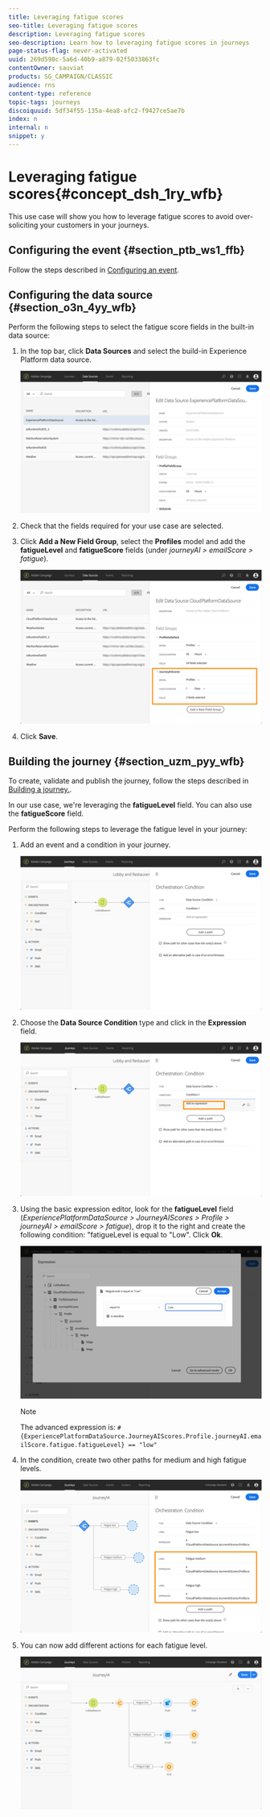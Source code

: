 ```yaml
---
title: Leveraging fatigue scores
seo-title: Leveraging fatigue scores
description: Leveraging fatigue scores
seo-description: Learn how to leveraging fatigue scores in journeys
page-status-flag: never-activated
uuid: 269d590c-5a6d-40b9-a879-02f5033863fc
contentOwner: sauviat
products: SG_CAMPAIGN/CLASSIC
audience: rns
content-type: reference
topic-tags: journeys
discoiquuid: 5df34f55-135a-4ea8-afc2-f9427ce5ae7b
index: n
internal: n
snippet: y
---
```


# Leveraging fatigue scores{#concept_dsh_1ry_wfb}

This use case will show you how to leverage fatigue scores to avoid over-soliciting your customers in your journeys.

## Configuring the event {#section_ptb_ws1_ffb}

Follow the steps described in [Configuring an event](event.md#concept_gfj_fqt_52b).

## Configuring the data source {#section_o3n_4yy_wfb}

Perform the following steps to select the fatigue score fields in the built-in data source:

1. In the top bar, click **Data Sources** and select the build-in Experience Platform data source.

    ![](../assets/journey23.png)

1. Check that the fields required for your use case are selected.
1. Click **Add a New Field Group**, select the **Profiles** model and add the **fatigueLevel** and **fatigueScore** fields (under _journeyAI > emailScore > fatigue_).

    ![](../assets/journeyuc3_1.png)

1. Click **Save**.

## Building the journey {#section_uzm_pyy_wfb}

To create, validate and publish the journey, follow the steps described in [Building a journey.](journey.md#concept_gq5_sqt_52b).

In our use case, we're leveraging the **fatigueLevel** field. You can also use the **fatigueScore** field.

Perform the following steps to leverage the fatigue level in your journey:

1. Add an event and a condition in your journey.

    ![](../assets/journeyuc2_14.png)

1. Choose the **Data Source Condition** type and click in the **Expression** field.

    ![](../assets/journeyuc3_2.png)

1. Using the basic expression editor, look for the **fatigueLevel** field (_ExperiencePlatformDataSource > JourneyAIScores > Profile > journeyAI > emailScore > fatigue_), drop it to the right and create the following condition: "fatigueLevel is equal to "Low". Click **Ok**.

    ![](../assets/journeyuc3_3.png)

    >[!NOTE]
    >
    >The advanced expression is: 
    `#{ExperiencePlatformDataSource.JourneyAIScores.Profile.journeyAI.emailScore.fatigue.fatigueLevel} == "low"`

1. In the condition, create two other paths for medium and high fatigue levels.

    ![](../assets/journeyuc3_4.png)

1. You can now add different actions for each fatigue level.

    ![](../assets/journeyuc3_5.png)
